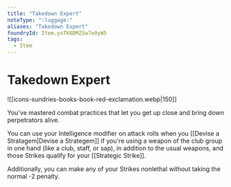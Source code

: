 ```yaml
---
title: "Takedown Expert"
noteType: ":luggage:"
aliases: "Takedown Expert"
foundryId: Item.yoTK6DMZSw7e0yW5
tags:
  - Item
---
```


# Takedown Expert
![[icons-sundries-books-book-red-exclamation.webp|150]]

You've mastered combat practices that let you get up close and bring down perpetrators alive.

You can use your Intelligence modifier on attack rolls when you [[Devise a Stratagem|Devise a Strategem]] if you're using a weapon of the club group in one hand (like a club, staff, or sap), in addition to the usual weapons, and those Strikes qualify for your [[Strategic Strike]].

Additionally, you can make any of your Strikes nonlethal without taking the normal -2 penalty.
